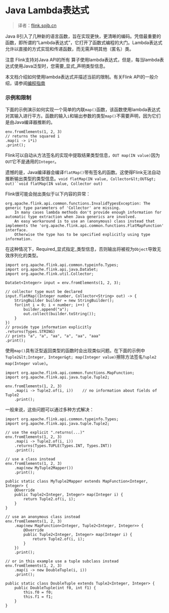 

# Java Lambda表达式

> 译者：[flink.sojb.cn](https://flink.sojb.cn/)


Java 8引入了几种新的语言函数，旨在实现更快，更清晰的编码。凭借最重要的函数，即所谓的“Lambda表达式”，它打开了函数式编程的大门。Lambda表达式允许以直接的方式实现和传递函数，而无需声明其他（匿名）类。

注意 Flink支持对Java API的所有 算子使用lambda表达式，但是，每当lambda表达式使用Java泛型时，您需要_显式_声明类型信息。

本文档介绍如何使用lambda表达式并描述当前的限制。有关Flink API的一般介绍，请参阅[编程指南](https://flink.sojb.cn/dev/api_concepts.html)

### 示例和限制

下面的示例演示如何实现一个简单的内联`map()`函数，该函数使用lambda表达式对其输入进行平方。函数的输入`i`和输出参数的类型`map()`不需要声明，因为它们是由Java编译器推断的。



```
env.fromElements(1, 2, 3)
// returns the squared i
.map(i -> i*i)
.print();
```



Flink可以自动从方法签名的实现中提取结果类型信息，`OUT map(IN value)`因为`OUT`它不是通用的`Integer`。

遗憾的是，Java编译器会编译`flatMap()`带有签名的函数。这使得Flink无法自动推断输出类型的类型信息。`void flatMap(IN value, Collector&lt;OUT&gt; out)``void flatMap(IN value, Collector out)`

Flink很可能会抛出类似于以下内容的异常：



```
org.apache.flink.api.common.functions.InvalidTypesException: The generic type parameters of 'Collector' are missing.
    In many cases lambda methods don't provide enough information for automatic type extraction when Java generics are involved.
    An easy workaround is to use an (anonymous) class instead that implements the 'org.apache.flink.api.common.functions.FlatMapFunction' interface.
    Otherwise the type has to be specified explicitly using type information.
```



在这种情况下，Required_显式指定_类型信息，否则输出将被视为`Object`导致无效序列化的类型。



```
import org.apache.flink.api.common.typeinfo.Types;
import org.apache.flink.api.java.DataSet;
import org.apache.flink.util.Collector;

DataSet<Integer> input = env.fromElements(1, 2, 3);

// collector type must be declared
input.flatMap((Integer number, Collector<String> out) -> {
    StringBuilder builder = new StringBuilder();
    for(int i = 0; i < number; i++) {
        builder.append("a");
        out.collect(builder.toString());
    }
})
// provide type information explicitly
.returns(Types.STRING)
// prints "a", "a", "aa", "a", "aa", "aaa"
.print();
```



使用`map()`具有泛型返回类型的函数时会出现类似问题。在下面的示例中`Tuple2&lt;Integer, Integer&gt; map(Integer value)`擦除方法签名`Tuple2 map(Integer value)`。



```
import org.apache.flink.api.common.functions.MapFunction;
import org.apache.flink.api.java.tuple.Tuple2;

env.fromElements(1, 2, 3)
    .map(i -> Tuple2.of(i, i))    // no information about fields of Tuple2
    .print();
```



一般来说，这些问题可以通过多种方式解决：



```
import org.apache.flink.api.common.typeinfo.Types;
import org.apache.flink.api.java.tuple.Tuple2;

// use the explicit ".returns(...)"
env.fromElements(1, 2, 3)
    .map(i -> Tuple2.of(i, i))
    .returns(Types.TUPLE(Types.INT, Types.INT))
    .print();

// use a class instead
env.fromElements(1, 2, 3)
    .map(new MyTuple2Mapper())
    .print();

public static class MyTuple2Mapper extends MapFunction<Integer, Integer> {
    @Override
    public Tuple2<Integer, Integer> map(Integer i) {
        return Tuple2.of(i, i);
    }
}

// use an anonymous class instead
env.fromElements(1, 2, 3)
    .map(new MapFunction<Integer, Tuple2<Integer, Integer>> {
        @Override
        public Tuple2<Integer, Integer> map(Integer i) {
            return Tuple2.of(i, i);
        }
    })
    .print();

// or in this example use a tuple subclass instead
env.fromElements(1, 2, 3)
    .map(i -> new DoubleTuple(i, i))
    .print();

public static class DoubleTuple extends Tuple2<Integer, Integer> {
    public DoubleTuple(int f0, int f1) {
        this.f0 = f0;
        this.f1 = f1;
    }
}
```




